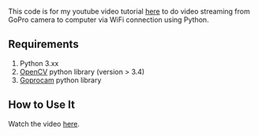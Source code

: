 This code is for my youtube video tutorial [here](https://www.youtube.com/watch?v=Wi6aMYFSwcA) to do video streaming from GoPro camera to computer via WiFi connection using Python.

## Requirements
1. Python 3.xx
2. [OpenCV](https://pypi.org/project/opencv-python/) python library (version > 3.4)
3. [Goprocam](https://pypi.org/project/goprocam/) python library

## How to Use It
Watch the video [here](https://www.youtube.com/watch?v=Wi6aMYFSwcA).
